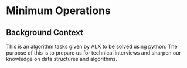 # Minimum Operations

## Background Context
This is an algorithm tasks given by ALX to be solved using python. The purpose of this is to prepare us for technical interviews and sharpen our knowledge on data structures and algorithms.
